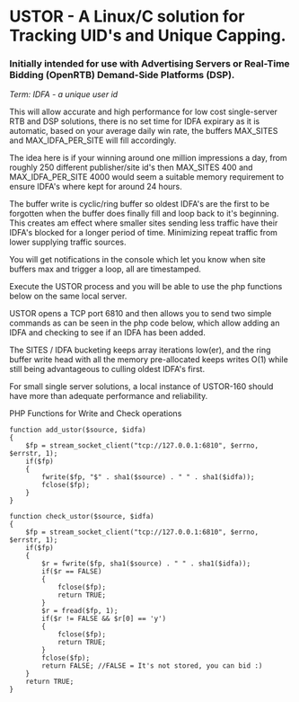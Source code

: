 # USTOR - A Linux/C solution for Tracking UID's and Unique Capping.

### Initially intended for use with Advertising Servers or Real-Time Bidding (OpenRTB) Demand-Side Platforms (DSP).

*Term: IDFA - a unique user id*

This will allow accurate and high performance for low cost single-server RTB
and DSP solutions, there is no set time for IDFA expirary as it is automatic,
based on your average daily win rate, the buffers MAX_SITES and MAX_IDFA_PER_SITE
will fill accordingly.

The idea here is if your winning around one million impressions a day, from roughly
250 different publisher/site id's then MAX_SITES 400 and MAX_IDFA_PER_SITE 4000
would seem a suitable memory requirement to ensure IDFA's where kept for around
24 hours.

The buffer write is cyclic/ring buffer so oldest IDFA's are the first to be forgotten
when the buffer does finally fill and loop back to it's beginning.
This creates am effect where smaller sites sending less traffic have their IDFA's
blocked for a longer period of time. Minimizing repeat traffic from lower supplying
traffic sources.

You will get notifications in the console which let you know when site buffers max
and trigger a loop, all are timestamped.

Execute the USTOR process and you will be able to use the php functions below
on the same local server.

USTOR opens a TCP port 6810 and then allows you to send two simple commands
as can be seen in the php code below, which allow adding an IDFA and checking
to see if an IDFA has been added.

The SITES / IDFA bucketing keeps array iterations low(er), and the ring buffer write
head with all the memory pre-allocated keeps writes O(1) while still being
advantageous to culling oldest IDFA's first.

For small single server solutions, a local instance of USTOR-160 should have more
than adequate performance and reliability.

PHP Functions for Write and Check operations

```
function add_ustor($source, $idfa)
{
    $fp = stream_socket_client("tcp://127.0.0.1:6810", $errno, $errstr, 1);
    if($fp)
    {
        fwrite($fp, "$" . sha1($source) . " " . sha1($idfa));
        fclose($fp);
    }
}
```

```
function check_ustor($source, $idfa)
{
    $fp = stream_socket_client("tcp://127.0.0.1:6810", $errno, $errstr, 1);
    if($fp)
    {
        $r = fwrite($fp, sha1($source) . " " . sha1($idfa));
        if($r == FALSE)
        {
            fclose($fp);
            return TRUE;
        }
        $r = fread($fp, 1);
        if($r != FALSE && $r[0] == 'y')
        {
            fclose($fp);
            return TRUE;
        }
        fclose($fp);
        return FALSE; //FALSE = It's not stored, you can bid :)
    }
    return TRUE;
}
```
